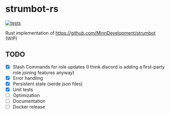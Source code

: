 # strumbot-rs

[![tests](https://github.com/MinnDevelopment/strumbot-rs/actions/workflows/tests.yml/badge.svg)](https://github.com/MinnDevelopment/strumbot-rs/actions/workflows/tests.yml)

Rust implementation of https://github.com/MinnDevelopment/strumbot (WIP)

## TODO

- [x] Slash Commands for role updates (I think discord is adding a first-party role joining features anyway)
- [x] Error handling
- [x] Persistent state (serde json files)
- [x] Unit tests
- [ ] Optimization
- [ ] Documentation
- [ ] Docker release
